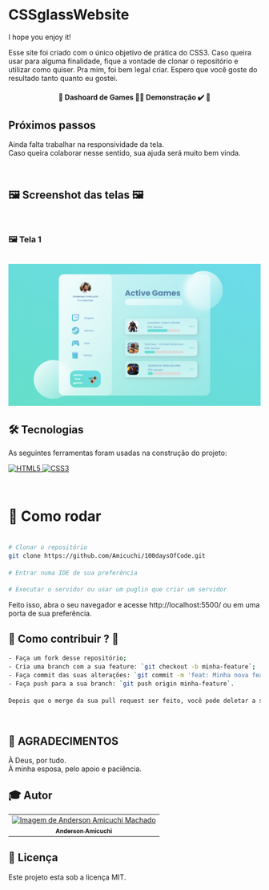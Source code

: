 # CSSglassWebsite

I hope you enjoy it!

Esse site foi criado com o único objetivo de prática do CSS3.
Caso queira usar para alguma finalidade, fique a vontade de clonar o repositório e utilizar como quiser.
Pra mim, foi bem legal criar.
Espero que você goste do resultado tanto quanto eu gostei.
<br>

<h4 align="center"> 
	🚧  Dashoard de Games 👨‍🏫 Demonstração ✔️ 🚧
</h4>

## Próximos passos
<p>Ainda falta trabalhar na responsividade da tela.<br>
Caso queira colaborar nesse sentido, sua ajuda será muito bem vinda.</p>
<br>


## 🖼 Screenshot das telas 🖼
<br>

### 🖼 Tela 1
<br>
<img src="/day02_GlassEffect/IndexScreen.png">
<br>


## 🛠 Tecnologias

As seguintes ferramentas foram usadas na construção do projeto: 
<br>
<p align="left">

  <a href="https://developer.mozilla.org/pt-BR/docs/Web/HTML" target="_blank">
    <img
      src="https://upload.wikimedia.org/wikipedia/commons/thumb/6/61/HTML5_logo_and_wordmark.svg/200px-HTML5_logo_and_wordmark.svg.png"
      alt="HTML5"
      width="120"
      height="120"
    />
  </a>

  <a href="https://developer.mozilla.org/pt-BR/docs/Web/CSS" target="_blank">
    <img
      src="https://upload.wikimedia.org/wikipedia/commons/4/4d/Css3.jpg"
      alt="CSS3"
      width="120"
      height="120"
    />
  </a>
</p>

<br>

# 👷 Como rodar

```bash

# Clonar o repositório
git clone https://github.com/Amicuchi/100daysOfCode.git

# Entrar numa IDE de sua preferência

# Executar o servidor ou usar um puglin que criar um servidor
```
Feito isso, abra o seu navegador e acesse http://localhost:5500/ ou em uma porta de sua preferência.
<br>

## 🤔 Como contribuir ? 🤝  <br/>
```bash
- Faça um fork desse repositório;
- Cria uma branch com a sua feature: `git checkout -b minha-feature`;
- Faça commit das suas alterações: `git commit -m 'feat: Minha nova feature'`; 
- Faça push para a sua branch: `git push origin minha-feature`.

Depois que o merge da sua pull request ser feito, você pode deletar a sua branch. 
```
<br>


## **:star2: AGRADECIMENTOS**

À Deus, por tudo. <br>
À minha esposa, pelo apoio e paciência. <br>

## :mortar_board: Autor

<table>
    <tr>
        <td align="center">
            <a href="https://github.com/Amicuchi">
                <img 
                    src="https://avatars3.githubusercontent.com/u/31394808?s=460&u=9a9356fc1ad36a0b5ef79cbe4903350faffdc422&v=4" 
                    width="150px;" 
                    alt="Imagem de Anderson Amicuchi Machado" />
                <br />
                <sub><b>Anderson Amicuchi</b></sub>
            </a>
        </td>
    </tr>
</table>


## 📝 Licença

Este projeto esta sob a licença MIT.
